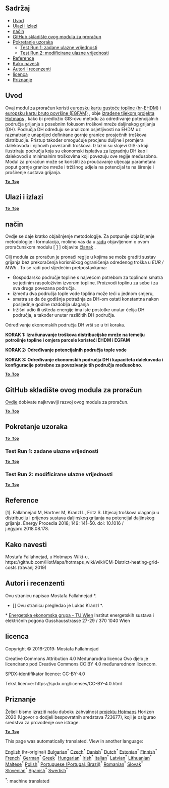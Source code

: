 <h2> Sadržaj </h2><ul><li> <a href="#introduction">Uvod</a> </li><li> <a href="#inputs-and-outputs">Ulazi i izlazi</a> </li><li> <a href="#method">način</a> </li><li> <a href="#GitHub-Repository-of-this-calculation-module">GitHub skladište ovog modula za proračun</a> </li><li> <a href="#sample-run">Pokretanje uzoraka</a> <ul><li> <a href="#test-run-1-default-input-values">Test Run 1: zadane ulazne vrijednosti</a> </li><li> <a href="#test-run-2-modified-input-values">Test Run 2: modificirane ulazne vrijednosti</a> </li></ul></li><li> <a href="#references">Reference</a> </li><li> <a href="#how-to-cite">Kako navesti</a> </li><li> <a href="#authors-and-reviewers">Autori i recenzenti</a> </li><li> <a href="#license">licenca</a> </li><li> <a href="#acknowledgement">Priznanje</a> </li></ul><h2> Uvod </h2><p> Ovaj modul za proračun koristi <a href="https://gitlab.com/hotmaps/heat/heat_tot_curr_density">europsku kartu gustoće topline (hr-EHDM)</a> i <a href="https://gitlab.com/hotmaps/gfa_tot_curr_density">europsku kartu bruto površine (EGFAM)</a> , obje <a href="https://www.hotmaps-project.eu/">izrađene tijekom projekta Hotmaps</a> , kako bi predložio GIS-ovu metodu za određivanje potencijalnih područja grijanja s posebnim fokusom troškovi mreže daljinskog grijanja (DH). Područja DH određuju se analizom osjetljivosti na EHDM uz razmatranje unaprijed definirane gornje granice prosječnih troškova distribucije. Pristup također omogućuje procjenu duljine i promjera dalekovoda i njihovih povezanih troškova. Izlazni su slojevi GIS-a koji ilustriraju područja koja su ekonomski isplativa za izgradnju DH kao i dalekovodi s minimalnim troškovima koji povezuju ove regije međusobno. Modul za proračun može se koristiti za proučavanje utjecaja parametara poput gornje granice mreže i tržišnog udjela na potencijal te na širenje i proširenje sustava grijanja. </p><p><ins> <code><strong><a href="#table-of-contents">To Top</a></strong></code> </ins> </p><h2> Ulazi i izlazi </h2><p><ins> <code><strong><a href="#table-of-contents">To Top</a></strong></code> </ins> </p><h2> način </h2><p> Ovdje se daje kratko objašnjenje metodologije. Za potpunije objašnjenje metodologije i formulacija, molimo vas da u <a href="https://www.sciencedirect.com/science/article/pii/S1876610218304740">radu</a> objavljenom o ovom proračunskom modulu [ <a href="#References">1</a> ] objavite <a href="https://www.sciencedirect.com/science/article/pii/S1876610218304740">članak</a> . </p><p> Cilj modula za proračun je pronaći regije u kojima se može graditi sustav grijanja bez prekoračenja korisničkog ograničenja određenog troška u <em><em>EUR / MWh</em></em> . To se radi pod sljedećim pretpostavkama: </p><ul><li> Gospodarsko područje topline s najvećom potrebom za toplinom smatra se jedinim raspoloživim izvorom topline. Proizvodi toplinu za sebe i za sva druga povezana područja. </li><li> između dva područja tople vode toplina može teći u jednom smjeru, </li><li> smatra se da će godišnja potražnja za DH-om ostati konstantna nakon posljednje godine razdoblja ulaganja </li><li> tržišni udio ili ušteda energije ima iste postotke unutar ćelija DH područja, a također unutar različitih DH područja. </li></ul><p> Određivanje ekonomskih područja DH vrši se u tri koraka. </p><p> <strong>KORAK 1: Izračunavanje troškova distribucijske mreže na temelju potrošnje topline i omjera parcele koristeći EHDM i EGFAM</strong> </p><p> <strong>KORAK 2: Određivanje potencijalnih područja tople vode</strong> </p><p> <strong>KORAK 3: Određivanje ekonomskih područja DH i kapaciteta dalekovoda i konfiguracije potrebne za povezivanje tih područja međusobno.</strong> </p><p><ins> <code><strong><a href="#table-of-contents">To Top</a></strong></code> </ins> </p><h2> GitHub skladište ovog modula za proračun </h2><p> <a href="https://github.com/HotMaps/dh_economic_assessment/tree/develop">Ovdje</a> dobivate najkrvaviji razvoj ovog modula za proračun. </p><p><ins> <code><strong><a href="#table-of-contents">To Top</a></strong></code> </ins> </p><h2> Pokretanje uzoraka </h2><p><ins> <code><strong><a href="#table-of-contents">To Top</a></strong></code> </ins> </p><h3> Test Run 1: zadane ulazne vrijednosti </h3><p><ins> <code><strong><a href="#table-of-contents">To Top</a></strong></code> </ins> </p><h3> Test Run 2: modificirane ulazne vrijednosti </h3><p><ins> <code><strong><a href="#table-of-contents">To Top</a></strong></code> </ins> </p><h2> Reference </h2><p> [1]. Fallahnejad M, Hartner M, Kranzl L, Fritz S. Utjecaj troškova ulaganja u distribuciju i prijenos sustava daljinskog grijanja na potencijal daljinskog grijanja. Energy Procedia 2018; 149: 141–50. doi: 10.1016 / j.egypro.2018.08.178. </p><h2> Kako navesti </h2><p> Mostafa Fallahnejad, u Hotmaps-Wiki-u, https://github.com/HotMaps/hotmaps_wiki/wiki/CM-District-heating-grid-costs (travanj 2019) </p><h2> Autori i recenzenti </h2><p> Ovu stranicu napisao Mostafa Fallahnejad *. </p><ul><li> [] Ovu stranicu pregledao je Lukas Kranzl *. </li></ul><p> * <a href="https://eeg.tuwien.ac.at/">Energetska ekonomska grupa - TU Wien</a> Institut energetskih sustava i električnih pogona Gusshausstrasse 27-29 / 370 1040 Wien </p><h2> licenca </h2><p> Copyright © 2016-2019: Mostafa Fallahnejad </p><p> Creative Commons Attribution 4.0 Međunarodna licenca Ovo djelo je licencirano pod Creative Commons CC BY 4.0 međunarodnom licencom. </p><p> SPDX-identifikator licence: CC-BY-4.0 </p><p> Tekst licence: https://spdx.org/licenses/CC-BY-4.0.html </p><h2> Priznanje </h2><p> Željeli bismo izraziti našu duboku zahvalnost <a href="https://www.hotmaps-project.eu">projektu Hotmaps</a> Horizon 2020 (Ugovor o dodjeli bespovratnih sredstava 723677), koji je osigurao sredstva za provođenje ove istrage. </p><p><ins> <code><strong><a href="#table-of-contents">To Top</a></strong></code> </ins> </p>

This page was automatically translated. View in another language:

[English](../en/CM-District-heating-potential-economic-assessment.md) (hr-original) [Bulgarian](../bg/CM-District-heating-potential-economic-assessment.md)<sup>\*</sup>  [Czech](../cs/CM-District-heating-potential-economic-assessment.md)<sup>\*</sup> [Danish](../da/CM-District-heating-potential-economic-assessment.md)<sup>\*</sup> [Dutch](../nl/CM-District-heating-potential-economic-assessment.md)<sup>\*</sup> [Estonian](../et/CM-District-heating-potential-economic-assessment.md)<sup>\*</sup> [Finnish](../fi/CM-District-heating-potential-economic-assessment.md)<sup>\*</sup> [French](../fr/CM-District-heating-potential-economic-assessment.md)<sup>\*</sup> [German](../de/CM-District-heating-potential-economic-assessment.md)<sup>\*</sup> [Greek](../el/CM-District-heating-potential-economic-assessment.md)<sup>\*</sup> [Hungarian](../hu/CM-District-heating-potential-economic-assessment.md)<sup>\*</sup> [Irish](../ga/CM-District-heating-potential-economic-assessment.md)<sup>\*</sup> [Italian](../it/CM-District-heating-potential-economic-assessment.md)<sup>\*</sup> [Latvian](../lv/CM-District-heating-potential-economic-assessment.md)<sup>\*</sup> [Lithuanian](../lt/CM-District-heating-potential-economic-assessment.md)<sup>\*</sup> [Maltese](../mt/CM-District-heating-potential-economic-assessment.md)<sup>\*</sup> [Polish](../pl/CM-District-heating-potential-economic-assessment.md)<sup>\*</sup> [Portuguese (Portugal, Brazil)](../pt/CM-District-heating-potential-economic-assessment.md)<sup>\*</sup> [Romanian](../ro/CM-District-heating-potential-economic-assessment.md)<sup>\*</sup> [Slovak](../sk/CM-District-heating-potential-economic-assessment.md)<sup>\*</sup> [Slovenian](../sl/CM-District-heating-potential-economic-assessment.md)<sup>\*</sup> [Spanish](../es/CM-District-heating-potential-economic-assessment.md)<sup>\*</sup> [Swedish](../sv/CM-District-heating-potential-economic-assessment.md)<sup>\*</sup> 

<sup>\*</sup>: machine translated
